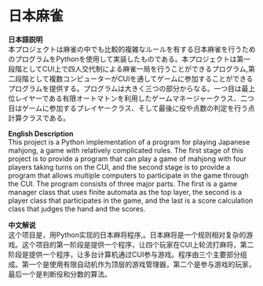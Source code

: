 # 日本麻雀

**日本語説明**  
本プロジェクトは麻雀の中でも比較的複雑なルールを有する日本麻雀を行うためのプログラムをPythonを使用して実装したものである。本プロジェクトは第一段階としてCUI上で四人交代制による麻雀一局を行うことができるプログラム,第二段階として複数コンピューターがCUIを通してゲームに参加することができるプログラムを提供する。プログラムは大きく三つの部分からなる。一つ目は最上位レイヤーである有限オートマトンを利用したゲームマネージャークラス、二つ目はゲームに参加するプレイヤークラス、そして最後に役や点数の判定を行う点計算クラスである。

**English Description**  
This project is a Python implementation of a program for playing Japanese mahjong, a game with relatively complicated rules. The first stage of this project is to provide a program that can play a game of mahjong with four players taking turns on the CUI, and the second stage is to provide a program that allows multiple computers to participate in the game through the CUI. The program consists of three major parts. The first is a game manager class that uses finite automata as the top layer, the second is a player class that participates in the game, and the last is a score calculation class that judges the hand and the scores.

**中文解说**  
这个项目是，用Python实现的日本麻将程序,。日本麻将是一个规则相对复杂的游戏。这个项目的第一阶段是提供一个程序，让四个玩家在CUI上轮流打麻将，第二阶段是提供一个程序，让多台计算机通过CUI参与游戏。程序由三个主要部分组成。第一个是使用有限自动机作为顶层的游戏管理器，第二个是参与游戏的玩家，最后一个是判断役和分数的算法。
